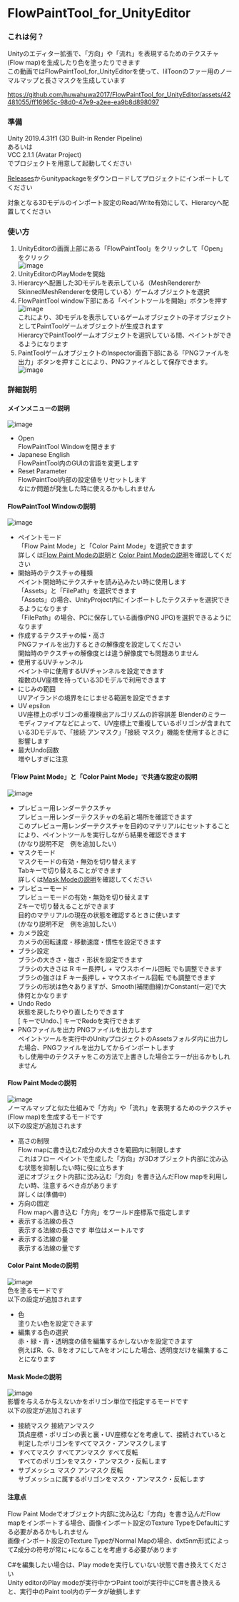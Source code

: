 # FlowPaintTool_for_UnityEditor

### これは何？
Unityのエディター拡張で、「方向」や「流れ」を表現するためのテクスチャ(Flow map)を生成したり色を塗ったりできます  
この動画ではFlowPaintTool_for_UnityEditorを使って、lilToonのファー用のノーマルマップと長さマスクを生成しています  

https://github.com/huwahuwa2017/FlowPaintTool_for_UnityEditor/assets/42481055/ff16965c-98d0-47e9-a2ee-ea9b8d898097  

### 準備
Unity 2019.4.31f1 (3D Built-in Render Pipeline)  
あるいは  
VCC 2.1.1 (Avatar Project)  
でプロジェクトを用意して起動してください

[Releases](https://github.com/huwahuwa2017/FlowPaintTool_for_UnityEditor/releases)からunitypackageをダウンロードしてプロジェクトにインポートしてください

対象となる3Dモデルのインポート設定のRead/Write有効にして、Hierarcyへ配置してください

### 使い方
1. UnityEditorの画面上部にある「FlowPaintTool」をクリックして「Open」をクリック  
![image](/Readme/JP/0.png)  
1. UnityEditorのPlayModeを開始  
1. Hierarcyへ配置した3Dモデルを表示している（MeshRendererかSkinnedMeshRendererを使用している）ゲームオブジェクトを選択  
1. FlowPaintTool window下部にある「ペイントツールを開始」ボタンを押す  
![image](/Readme/JP/1.png)  
これにより、3Dモデルを表示しているゲームオブジェクトの子オブジェクトとしてPaintToolゲームオブジェクトが生成されます  
HierarcyでPaintToolゲームオブジェクトを選択している間、ペイントができるようになります  
1. PaintToolゲームオブジェクトのInspector画面下部にある「PNGファイルを出力」ボタンを押すことにより、PNGファイルとして保存できます。  
![image](/Readme/JP/2.png)  

### 詳細説明
#### メインメニューの説明  
![image](/Readme/JP/0.png)  
* Open  
FlowPaintTool Windowを開きます  
* Japanese English  
FlowPaintTool内のGUIの言語を変更します  
* Reset Parameter  
FlowPaintTool内部の設定値をリセットします  
なにか問題が発生した時に使えるかもしれません  
#### FlowPaintTool Windowの説明  
![image](/Readme/JP/S0.png)  
* ペイントモード  
「Flow Paint Mode」と「Color Paint Mode」を選択できます  
詳しくは[Flow Paint Modeの説明](#flow-paint-modeの説明)と
[Color Paint Modeの説明](#color-paint-modeの説明)を確認してください
* 開始時のテクスチャの種類  
ペイント開始時にテクスチャを読み込みたい時に使用します  
「Assets」と「FilePath」を選択できます  
「Assets」の場合、UnityProject内にインポートしたテクスチャを選択できるようになります  
「FilePath」の場合、PCに保存している画像(PNG JPG)を選択できるようになります  
* 作成するテクスチャの幅・高さ  
PNGファイルを出力するときの解像度を設定してください  
開始時のテクスチャの解像度とは違う解像度でも問題ありません  
* 使用するUVチャンネル  
ペイント中に使用するUVチャンネルを設定できます  
複数のUV座標を持っている3Dモデルで利用できます  
* にじみの範囲  
UVアイランドの境界をにじませる範囲を設定できます  
* UV epsilon  
UV座標上のポリゴンの重複検出アルゴリズムの許容誤差
Blenderのミラーモディファイアなどによって、UV座標上で重複しているポリゴンが含まれている3Dモデルで、「接続 アンマスク」「接続 マスク」機能を使用するときに影響します  
* 最大Undo回数  
増やしすぎに注意  
#### 「Flow Paint Mode」と「Color Paint Mode」で共通な設定の説明
![image](/Readme/JP/C0.png)  
* プレビュー用レンダーテクスチャ  
プレビュー用レンダーテクスチャの名前と場所を確認できます  
このプレビュー用レンダーテクスチャを目的のマテリアルにセットすることにより、ペイントツールを実行しながら結果を確認できます  
(かなり説明不足　例を追加したい)  
* マスクモード  
マスクモードの有効・無効を切り替えます  
Tabキーで切り替えることができます  
詳しくは[Mask Modeの説明](#mask-modeの説明)を確認してください  
* プレビューモード  
プレビューモードの有効・無効を切り替えます  
Zキーで切り替えることができます  
目的のマテリアルの現在の状態を確認するときに使います  
(かなり説明不足　例を追加したい)  
* カメラ設定  
カメラの回転速度・移動速度・慣性を設定できます  
* ブラシ設定  
ブラシの大きさ・強さ・形状を設定できます  
ブラシの大きさは R キー長押し + マウスホイール回転 でも調整できます  
ブラシの強さは F キー長押し + マウスホイール回転 でも調整できます  
ブラシの形状は色々ありますが、Smooth(補間曲線)かConstant(一定)で大体何とかなります
* Undo Redo  
状態を戻したりやり直したりできます  
\[ キーでUndo、\] キーでRedoを実行できます  
* PNGファイルを出力
PNGファイルを出力します  
ペイントツールを実行中のUnityプロジェクトのAssetsフォルダ内に出力した場合、PNGファイルを出力してからインポートします  
もし使用中のテクスチャをこの方法で上書きした場合エラーが出るかもしれません  
#### Flow Paint Modeの説明  
![image](/Readme/JP/FP0.png)  
ノーマルマップと似た仕組みで「方向」や「流れ」を表現するためのテクスチャ(Flow map)を生成するモードです  
以下の設定が追加されます  
* 高さの制限  
Flow mapに書き込むZ成分の大きさを範囲内に制限します  
これはフロー ペイントで生成した「方向」が3Dオブジェクト内部に沈み込む状態を抑制したい時に役に立ちます  
逆にオブジェクト内部に沈み込む「方向」を書き込んだFlow mapを利用したい時、注意するべき点があります  
詳しくは(準備中)  
* 方向の固定  
Flow mapへ書き込む「方向」をワールド座標系で指定します  
* 表示する法線の長さ  
表示する法線の長さです 単位はメートルです  
* 表示する法線の量  
表示する法線の量です  
#### Color Paint Modeの説明  
![image](/Readme/JP/CP0.png)  
色を塗るモードです  
以下の設定が追加されます  
* 色  
塗りたい色を設定できます  
* 編集する色の選択  
赤・緑・青・透明度の値を編集するかしないかを設定できます  
例えばR、G、BをオフにしてAをオンにした場合、透明度だけを編集することになります  
#### Mask Modeの説明  
![image](/Readme/JP/M0.png)  
影響を与えるか与えないかをポリゴン単位で指定するモードです  
以下の設定が追加されます  
* 接続マスク 接続アンマスク  
頂点座標・ポリゴンの表と裏・UV座標などを考慮して、接続されていると判定したポリゴンをすべてマスク・アンマスクします  
* すべてマスク すべてアンマスク すべて反転  
すべてのポリゴンをマスク・アンマスク・反転します  
* サブメッシュ マスク アンマスク 反転  
サブメッシュに属するポリゴンをマスク・アンマスク・反転します  
#### 注意点  
Flow Paint Modeでオブジェクト内部に沈み込む「方向」を書き込んだFlow mapをインポートする場合、画像インポート設定のTexture TypeをDefaultにする必要があるかもしれません  
画像インポート設定のTexture TypeがNormal Mapの場合、dxt5nm形式によってZ成分の符号が常に+になることを考慮する必要があります  
  
C#を編集したい場合は、Play modeを実行していない状態で書き換えてください  
Unity editorのPlay modeが実行中かつPaint toolが実行中にC#を書き換えると、実行中のPaint tool内のデータが破損します  


